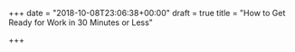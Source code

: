 +++
date = "2018-10-08T23:06:38+00:00"
draft = true
title = "How to Get Ready for Work in 30 Minutes or Less"

+++
